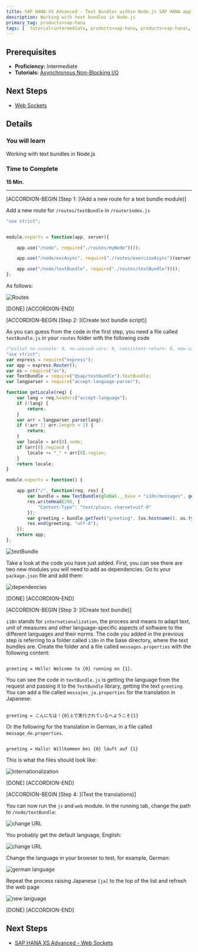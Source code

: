 ```yaml
---
title: SAP HANA XS Advanced - Text Bundles within Node.js SAP HANA applications
description: Working with text bundles in Node.js
primary_tag: products>sap-hana
tags: [  tutorial>intermediate, products>sap-hana, products>sap-hana\,-express-edition   ]
---
```

## Prerequisites  
- **Proficiency:** Intermediate
- **Tutorials:** [Asynchronous Non-Blocking I/O](http://www.sap.com/developer/tutorials/xsa-node-async.html)

## Next Steps
- [Web Sockets](http://www.sap.com/developer/tutorials/xsa-node-websockets.html)

## Details
### You will learn  
Working with text bundles in Node.js


### Time to Complete
**15 Min**.

---

[ACCORDION-BEGIN [Step 1: ](Add a new route for a text bundle module)]

Add a new route for `/routes/textBundle` in `/routerìndex.js`

```javascript
"use strict";
module.exports = function(app, server){
	app.use("/node", require("./routes/myNode")());
	app.use("/node/excAsync", require("./routes/exerciseAsync")(server));
	app.use("/node/textBundle", require("./routes/textBundle")());
};

```

As follows:

![Routes](1.png)


[DONE]
[ACCORDION-END]

[ACCORDION-BEGIN [Step 2: ](Create text bundle script)]

As you can guess from the code in the first step, you need a file called `textBundle.js` in your `routes` folder with the following code

```javascript
/*eslint no-console: 0, no-unused-vars: 0, consistent-return: 0, new-cap: 0*/
"use strict";
var express = require("express");
var app = express.Router();
var os = require("os");
var TextBundle = require("@sap/textbundle").TextBundle;
var langparser = require("accept-language-parser");

function getLocale(req) {
	var lang = req.headers["accept-language"];
	if (!lang) {
		return;
	}
	var arr = langparser.parse(lang);
	if (!arr || arr.length < 1) {
		return;
	}
	var locale = arr[0].code;
	if (arr[0].region) {
		locale += "_" + arr[0].region;
	}
	return locale;
}

module.exports = function() {

	app.get("/", function(req, res) {
		var bundle = new TextBundle(global.__base + "i18n/messages", getLocale(req));
		res.writeHead(200, {
			"Content-Type": "text/plain; charset=utf-8"
		});
		var greeting = bundle.getText("greeting", [os.hostname(), os.type()]);
		res.end(greeting, "utf-8");
	});
	return app;
};

```

![textBundle](2.png)

Take a look at the code you have just added. First, you can see there are two new modules you will need to add as dependencies. Go to your `package.json` file and add them:

![dependencies](3.png)


[DONE]
[ACCORDION-END]

[ACCORDION-BEGIN [Step 3: ](Create text bundle)]

`i18n` stands for `internationalization`, the process and means to adapt text, unit of measures and other language-specific aspects of software to the different languages and their norms.  The code you added in the previous step is referring to a folder called `i18n` in the base directory, where the text bundles are. Create the folder and a file called `messages.properties` with the following content:

```text

greeting = Hello! Welcome to {0} running on {1}.
```

You can see the code in `textBundle.js` is getting the language from the request and passing it to the `TextBundle` library, getting the text `greeting`. You can add a file called `messajes_ja.properties` for the translation in Japanese:

```Text

greeting = こんにちは！{0}上で実行されているへようこそ{1}
```

Or the following for the translation in German, in a file called `message_de.properties`.

```text

greeting = Hallo! Willkommen bei {0} läuft auf {1}

```
This is what the files should look like:


![Internationalization](4.png)

[DONE]
[ACCORDION-END]

[ACCORDION-BEGIN [Step 4: ](Test the translations)]

You can now run the `js` and `web` module. In the running tab, change the path to `/node/textBundle`:

![change URL](5.png)

You probably get the default language, English:

![change URL](6.png)

Change the language in your browser to test, for example, German:

![german language](7.png)

Repeat the process raising Japanese `[ja]` to the top of the list and refresh the web page

![new language](17.png)


[DONE]
[ACCORDION-END]



## Next Steps
- [SAP HANA XS Advanced - Web Sockets](http://www.sap.com/developer/tutorials/xsa-node-websockets.html)
